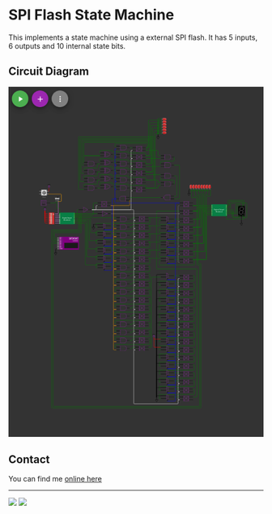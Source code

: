 # SPI Flash State Machine

This implements a state machine using a external SPI flash. It has 5 inputs, 6 outputs and 10 internal state bits.

## Circuit Diagram

![circuit diagram](sfsm.png)


## Contact

You can find me [online here](https://greg.steiert.net/)

***

![](../../workflows/gds/badge.svg) ![](../../workflows/docs/badge.svg)
